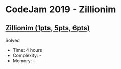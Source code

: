 # CodeJam 2019 - Zillionim

## [Zillionim (1pts, 5pts, 6pts)](https://codingcompetitions.withgoogle.com/codejam/round/0000000000051707/0000000000158f1a)

Solved

* Time: 4 hours
* Complexity: -
* Memory: -
